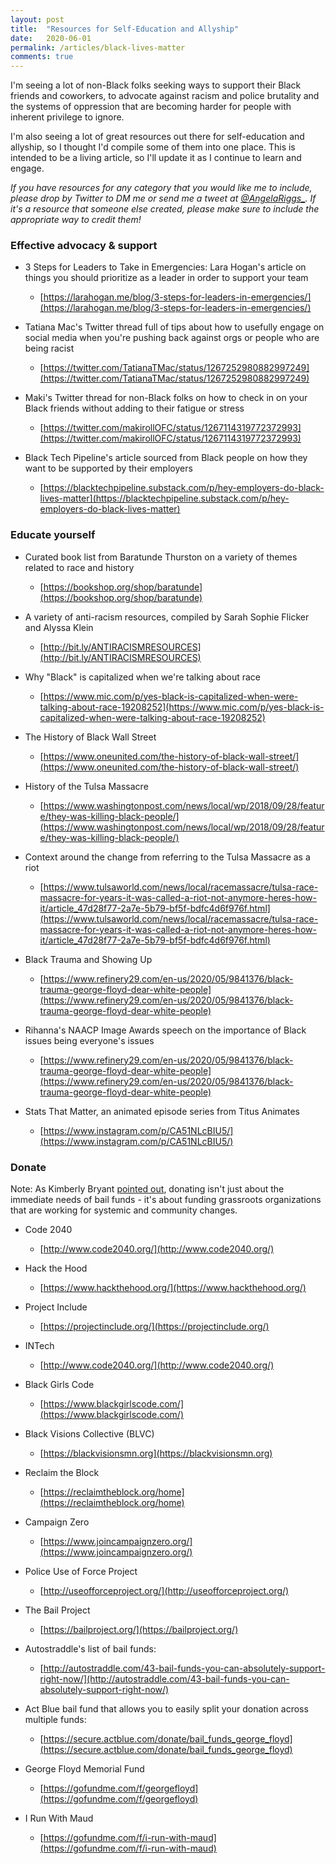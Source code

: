 ```yaml
---
layout: post
title:  "Resources for Self-Education and Allyship"
date:   2020-06-01
permalink: /articles/black-lives-matter
comments: true
---
```


I'm seeing a lot of non-Black folks seeking ways to support their Black friends and coworkers, to advocate against racism and police brutality and the systems of oppression that are becoming harder for people with inherent privilege to ignore.

I'm also seeing a lot of great resources out there for self-education and allyship, so I thought I'd compile some of them into one place. This is intended to be a living article, so I'll update it as I continue to learn and engage.

*If you have resources for any category that you would like me to include, please drop by Twitter to DM me or send me a tweet at [@AngelaRiggs_](https://twitter.com/AngelaRiggs_). If it's a resource that someone else created, please make sure to include the appropriate way to credit them!*

### Effective advocacy & support 

- 3 Steps for Leaders to Take in Emergencies: Lara Hogan's article on things you should prioritize as a leader in order to support your team
  - [https://larahogan.me/blog/3-steps-for-leaders-in-emergencies/](https://larahogan.me/blog/3-steps-for-leaders-in-emergencies/)

- Tatiana Mac's Twitter thread full of tips about how to usefully engage on social media when you're pushing back against orgs or people who are being racist
  - [https://twitter.com/TatianaTMac/status/1267252980882997249](https://twitter.com/TatianaTMac/status/1267252980882997249)

- Maki's Twitter thread for non-Black folks on how to check in on your Black friends without adding to their fatigue or stress
  - [https://twitter.com/makirollOFC/status/1267114319772372993](https://twitter.com/makirollOFC/status/1267114319772372993)

- Black Tech Pipeline's article sourced from Black people on how they want to be supported by their employers
  - [https://blacktechpipeline.substack.com/p/hey-employers-do-black-lives-matter](https://blacktechpipeline.substack.com/p/hey-employers-do-black-lives-matter)

### Educate yourself

- Curated book list from Baratunde Thurston on a variety of themes related to race and history
  - [https://bookshop.org/shop/baratunde](https://bookshop.org/shop/baratunde)

- A variety of anti-racism resources, compiled by Sarah Sophie Flicker and Alyssa Klein
  -	[http://bit.ly/ANTIRACISMRESOURCES](http://bit.ly/ANTIRACISMRESOURCES)

- Why "Black" is capitalized when we're talking about race
  - [https://www.mic.com/p/yes-black-is-capitalized-when-were-talking-about-race-19208252](https://www.mic.com/p/yes-black-is-capitalized-when-were-talking-about-race-19208252)

- The History of Black Wall Street
  - [https://www.oneunited.com/the-history-of-black-wall-street/](https://www.oneunited.com/the-history-of-black-wall-street/)

- History of the Tulsa Massacre
  - [https://www.washingtonpost.com/news/local/wp/2018/09/28/feature/they-was-killing-black-people/](https://www.washingtonpost.com/news/local/wp/2018/09/28/feature/they-was-killing-black-people/)

- Context around the change from referring to the Tulsa Massacre as a riot
  - [https://www.tulsaworld.com/news/local/racemassacre/tulsa-race-massacre-for-years-it-was-called-a-riot-not-anymore-heres-how-it/article_47d28f77-2a7e-5b79-bf5f-bdfc4d6f976f.html](https://www.tulsaworld.com/news/local/racemassacre/tulsa-race-massacre-for-years-it-was-called-a-riot-not-anymore-heres-how-it/article_47d28f77-2a7e-5b79-bf5f-bdfc4d6f976f.html)

- Black Trauma and Showing Up
  - [https://www.refinery29.com/en-us/2020/05/9841376/black-trauma-george-floyd-dear-white-people](https://www.refinery29.com/en-us/2020/05/9841376/black-trauma-george-floyd-dear-white-people)

- Rihanna's NAACP Image Awards speech on the importance of Black issues being everyone's issues
  - [https://www.refinery29.com/en-us/2020/05/9841376/black-trauma-george-floyd-dear-white-people](https://www.refinery29.com/en-us/2020/05/9841376/black-trauma-george-floyd-dear-white-people)

- Stats That Matter, an animated episode series from Titus Animates
  - [https://www.instagram.com/p/CA51NLcBIU5/](https://www.instagram.com/p/CA51NLcBIU5/)

  
### Donate

Note: As Kimberly Bryant [pointed out](https://twitter.com/6Gems/status/1267526405937483778), donating isn't just about the immediate needs of bail funds - it's about funding grassroots organizations that are working for systemic and community changes.

- Code 2040
  - [http://www.code2040.org/](http://www.code2040.org/)

- Hack the Hood
  - [https://www.hackthehood.org/](https://www.hackthehood.org/)

- Project Include
  - [https://projectinclude.org/](https://projectinclude.org/)

- INTech
  - [http://www.code2040.org/](http://www.code2040.org/)

- Black Girls Code
  - [https://www.blackgirlscode.com/](https://www.blackgirlscode.com/)


- Black Visions Collective (BLVC)
  - [https://blackvisionsmn.org](https://blackvisionsmn.org)

- Reclaim the Block
  - [https://reclaimtheblock.org/home](https://reclaimtheblock.org/home)

- Campaign Zero
  - [https://www.joincampaignzero.org/](https://www.joincampaignzero.org/)

- Police Use of Force Project
  - [http://useofforceproject.org/](http://useofforceproject.org/)

- The Bail Project
  - [https://bailproject.org/](https://bailproject.org/)

- Autostraddle's list of bail funds:
  - [http://autostraddle.com/43-bail-funds-you-can-absolutely-support-right-now/](http://autostraddle.com/43-bail-funds-you-can-absolutely-support-right-now/)

- Act Blue bail fund that allows you to easily split your donation across multiple funds:
  - [https://secure.actblue.com/donate/bail_funds_george_floyd](https://secure.actblue.com/donate/bail_funds_george_floyd)

- George Floyd Memorial Fund
  -	[https://gofundme.com/f/georgefloyd](https://gofundme.com/f/georgefloyd)

- I Run With Maud
  - [https://gofundme.com/f/i-run-with-maud](https://gofundme.com/f/i-run-with-maud)
